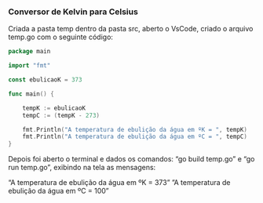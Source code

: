 ### Conversor de Kelvin para Celsius

Criada a pasta temp dentro da pasta src, aberto o VsCode, criado o arquivo temp.go com o seguinte código:

```go
package main

import "fmt"

const ebulicaoK = 373

func main() {

	tempK := ebulicaoK
	tempC := (tempK - 273)

	fmt.Println("A temperatura de ebulição da água em ºK = ", tempK)
	fmt.Println("A temperatura de ebulição da água em ºC = ", tempC)
}
```

Depois foi aberto o terminal e dados os comandos: “go build temp.go” e “go run temp.go”, exibindo na tela as mensagens:

“A temperatura de ebulição da água em ºK = 373”
”A temperatura de ebulição da água em ºC = 100”
